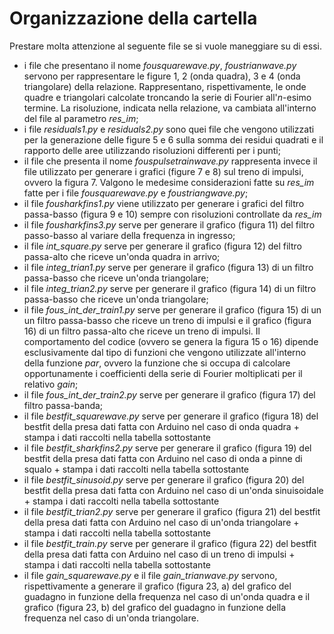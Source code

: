 # Organizzazione della cartella
Prestare molta attenzione al seguente file se si vuole maneggiare su di essi.
* i file che presentano il nome _fousquarewave.py_, _foustrianwave.py_ servono per rappresentare le figure 1, 2 (onda quadra), 3 e 4 (onda triangolare) della relazione. Rappresentano, rispettivamente, le onde quadre e triangolari calcolate troncando la serie di Fourier all'$n$-esimo termine. La risoluzione, indicata nella relazione, va cambiata all'interno del file al parametro *res_im*;
* i file _residuals1.py_ e _residuals2.py_ sono quei file che vengono utilizzati per la generazione delle figure 5 e 6 sulla somma dei residui quadrati e il rapporto delle aree utilizzando risoluzioni differenti per i punti;
* il file che presenta il nome _fouspulsetrainwave.py_ rappresenta invece il file utilizzato per generare i grafici (figure 7 e 8) sul treno di impulsi, ovvero la figura 7. Valgono le medesime considerazioni fatte su *res_im* fatte per i file _fousquarewave.py_ e _foustriangwave.py_;
* il file _fousharkfins1.py_ viene utilizzato per generare i grafici del filtro passa-basso (figura 9 e 10) sempre con risoluzioni controllate da *res_im*
* il file _fousharkfins3.py_ serve per generare il grafico (figura 11) del filtro passo-basso al variare della frequenza in ingresso; 
* il file *int_square.py* serve per generare il grafico (figura 12) del filtro passa-alto che riceve un'onda quadra in arrivo;
* il file *integ_trian1.py* serve per generare il grafico (figura 13) di un filtro passa-basso che riceve un'onda triangolare;
* il file *integ_trian2.py* serve per generare il grafico (figura 14) di un filtro passa-basso che riceve un'onda triangolare;
* il file *fous_int_der_train1.py* serve per generare il grafico (figura 15) di un un filtro passa-basso che riceve un treno di impulsi e il grafico (figura 16) di un filtro passa-alto che riceve un treno di impulsi. Il comportamento del codice (ovvero se genera la figura 15 o 16) dipende esclusivamente dal tipo di funzioni che vengono utilizzate all'interno della funzione *par*, ovvero la funzione che si occupa di calcolare opportunamente i coefficienti della serie di Fourier moltiplicati per il relativo *gain*;
* il file *fous_int_der_train2.py* serve per generare il grafico (figura 17) del filtro passa-banda;
* il file *bestfit_squarewave.py* serve per generare il grafico (figura 18) del bestfit della presa dati fatta con Arduino nel caso di onda quadra + stampa i dati raccolti nella tabella sottostante
* il file *bestfit_sharkfins2.py* serve per generare il grafico (figura 19) del bestfit della presa dati fatta con Arduino nel caso di onda a pinne di squalo + stampa i dati raccolti nella tabella sottostante
* il file *bestfit_sinusoid.py* serve per generare il grafico (figura 20) del bestfit della presa dati fatta con Arduino nel caso di un'onda sinuisoidale + stampa i dati raccolti nella tabella sottostante
* il file *bestfit_trian2.py* serve per generare il grafico (figura 21) del bestfit della presa dati fatta con Arduino nel caso di un'onda triangolare + stampa i dati raccolti nella tabella sottostante
* il file *bestfit_train.py* serve per generare il grafico (figura 22) del bestfit della presa dati fatta con Arduino nel caso di un treno di impulsi + stampa i dati raccolti nella tabella sottostante
* il file *gain_squarewave.py* e il file *gain_trianwave.py* servono, rispettivamente a generare il grafico (figura 23, a) del grafico del guadagno in funzione della frequenza nel caso di un'onda quadra e il grafico (figura 23, b) del grafico del guadagno in funzione della frequenza nel caso di un'onda triangolare.